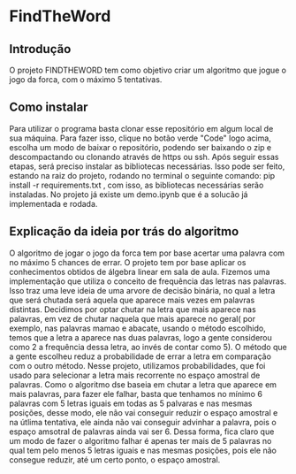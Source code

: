 # FindTheWord

## Introdução 
O projeto FINDTHEWORD tem como objetivo criar um algoritmo que jogue o jogo da forca, com o máximo 5 tentativas. 

## Como instalar
Para utilizar o programa basta clonar esse repositório em algum local de sua máquina. Para fazer isso, clique no botão verde "Code" logo acima, escolha um modo de baixar o repositório, podendo ser baixando o zip e descompactando ou clonando através de https ou ssh. Após seguir essas etapas, será preciso instalar as bibliotecas necessárias. Isso pode ser feito, estando na raiz do projeto, rodando no terminal o seguinte comando: pip install -r requirements.txt , com isso, as bibliotecas necessárias serão instaladas. No projeto já existe um demo.ipynb que é a solucão já implementada e rodada.

## Explicação da ideia por trás do algoritmo
O algoritmo de jogar o jogo da forca tem por base acertar uma palavra com no máximo 5 chances de errar. O projeto tem por base aplicar os conhecimentos obtidos de álgebra linear em sala de aula. Fizemos uma implementação que utiliza o conceito de frequência das letras nas palavras. Isso traz uma leve ideia de uma arvore de decisão binária, no qual a letra que será chutada será aquela que aparece mais vezes em palavras distintas. Decidimos por optar chutar na letra que mais aparece nas palavras, em vez de chutar naquela que mais aparece no geral( por exemplo, nas palavras mamao e abacate, usando o método escolhido, temos que a letra a aparece nas duas palavras, logo a gente considerou como 2 a frequência dessa letra, ao invés de contar como 5). O método que a gente escolheu  reduz a probabilidade de errar a letra em comparação com o outro método. Nesse projeto, utilizamos probabilidades, que foi usado para selecionar a letra mais recorrente no espaço amostral de palavras. Como o algoritmo dse baseia em chutar a letra que aparece em mais palavras, para fazer ele falhar, basta que tenhamos no mínimo 6 palavras com 5 letras iguais em todas as 5 palvaras e nas mesmas posições, desse modo, ele não vai conseguir reduzir o espaço amostral e na útlima tentativa, ele ainda não vai conseguir advinhar a palavra, pois o espaço amsotral de palavras ainda vai ser 6. Dessa forma, fica claro que um modo de fazer o algoritmo falhar é apenas ter mais de 5 palavras no qual tem pelo menos 5 letras iguais e nas mesmas posições, pois ele não consegue reduzir, até um certo ponto, o espaço amostral.
